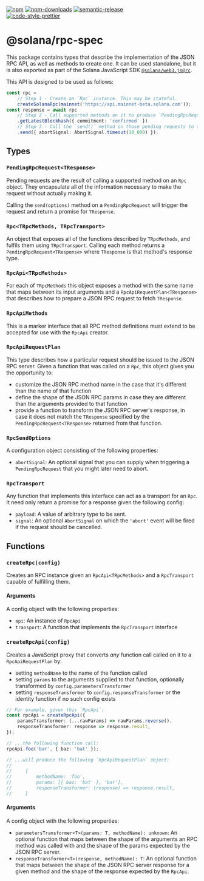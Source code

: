 [![npm][npm-image]][npm-url]
[![npm-downloads][npm-downloads-image]][npm-url]
[![semantic-release][semantic-release-image]][semantic-release-url]
<br />
[![code-style-prettier][code-style-prettier-image]][code-style-prettier-url]

[code-style-prettier-image]: https://img.shields.io/badge/code_style-prettier-ff69b4.svg?style=flat-square
[code-style-prettier-url]: https://github.com/prettier/prettier
[npm-downloads-image]: https://img.shields.io/npm/dm/@solana/rpc-spec/rc.svg?style=flat
[npm-image]: https://img.shields.io/npm/v/@solana/rpc-spec/rc.svg?style=flat
[npm-url]: https://www.npmjs.com/package/@solana/rpc-spec/v/rc
[semantic-release-image]: https://img.shields.io/badge/%20%20%F0%9F%93%A6%F0%9F%9A%80-semantic--release-e10079.svg
[semantic-release-url]: https://github.com/semantic-release/semantic-release

# @solana/rpc-spec

This package contains types that describe the implementation of the JSON RPC API, as well as methods to create one. It can be used standalone, but it is also exported as part of the Solana JavaScript SDK [`@solana/web3.js@rc`](https://github.com/solana-labs/solana-web3.js/tree/master/packages/library).

This API is designed to be used as follows:

```ts
const rpc =
    // Step 1 - Create an `Rpc` instance. This may be stateful.
    createSolanaRpc(mainnet('https://api.mainnet-beta.solana.com'));
const response = await rpc
    // Step 2 - Call supported methods on it to produce `PendingRpcRequest` objects.
    .getLatestBlockhash({ commitment: 'confirmed' })
    // Step 3 - Call the `send()` method on those pending requests to trigger them.
    .send({ abortSignal: AbortSignal.timeout(10_000) });
```

## Types

### `PendingRpcRequest<TResponse>`

Pending requests are the result of calling a supported method on an `Rpc` object. They encapsulate all of the information necessary to make the request without actually making it.

Calling the `send(options)` method on a `PendingRpcRequest` will trigger the request and return a promise for `TResponse`.

### `Rpc<TRpcMethods, TRpcTransport>`

An object that exposes all of the functions described by `TRpcMethods`, and fulfils them using `TRpcTransport`. Calling each method returns a `PendingRpcRequest<TResponse>` where `TResponse` is that method's response type.

### `RpcApi<TRpcMethods>`

For each of `TRpcMethods` this object exposes a method with the same name that maps between its input arguments and a `RpcApiRequestPlan<TResponse>` that describes how to prepare a JSON RPC request to fetch `TResponse`.

### `RpcApiMethods`

This is a marker interface that all RPC method definitions must extend to be accepted for use with the `RpcApi` creator.

### `RpcApiRequestPlan`

This type describes how a particular request should be issued to the JSON RPC server. Given a function that was called on a `Rpc`, this object gives you the opportunity to:

-   customize the JSON RPC method name in the case that it's different than the name of that function
-   define the shape of the JSON RPC params in case they are different than the arguments provided to that function
-   provide a function to transform the JSON RPC server's response, in case it does not match the `TResponse` specified by the `PendingRpcRequest<TResponse>` returned from that function.

### `RpcSendOptions`

A configuration object consisting of the following properties:

-   `abortSignal`: An optional signal that you can supply when triggering a `PendingRpcRequest` that you might later need to abort.

### `RpcTransport`

Any function that implements this interface can act as a transport for an `Rpc`. It need only return a promise for a response given the following config:

-   `payload`: A value of arbitrary type to be sent.
-   `signal`: An optional `AbortSignal` on which the `'abort'` event will be fired if the request should be cancelled.

## Functions

### `createRpc(config)`

Creates an RPC instance given an `RpcApi<TRpcMethods>` and a `RpcTransport` capable of fulfilling them.

#### Arguments

A config object with the following properties:

-   `api`: An instance of `RpcApi`
-   `transport`: A function that implements the `RpcTransport` interface

### `createRpcApi(config)`

Creates a JavaScript proxy that converts _any_ function call called on it to a `RpcApiRequestPlan` by:

-   setting `methodName` to the name of the function called
-   setting `params` to the arguments supplied to that function, optionally transformed by `config.parametersTransformer`
-   setting `responseTransformer` to `config.responseTransformer` or the identity function if no such config exists

```ts
// For example, given this `RpcApi`:
const rpcApi = createRpcApi({
    paramsTransformer: (...rawParams) => rawParams.reverse(),
    responseTransformer: response => response.result,
});

// ...the following function call:
rpcApi.foo('bar', { baz: 'bat' });

// ...will produce the following `RpcApiRequestPlan` object:
//
//     {
//         methodName: 'foo',
//         params: [{ baz: 'bat' }, 'bar'],
//         responseTransformer: (response) => response.result,
//     }
```

#### Arguments

A config object with the following properties:

-   `parametersTransformer<T>(params: T, methodName): unknown`: An optional function that maps between the shape of the arguments an RPC method was called with and the shape of the params expected by the JSON RPC server.
-   `responseTransformer<T>(response, methodName): T`: An optional function that maps between the shape of the JSON RPC server response for a given method and the shape of the response expected by the `RpcApi`.
